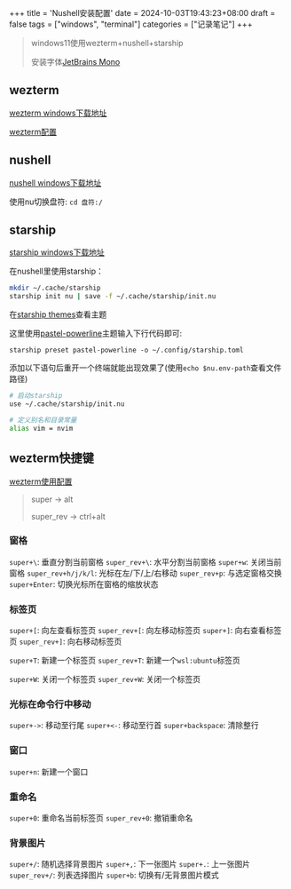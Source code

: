 +++
title = 'Nushell安装配置'
date = 2024-10-03T19:43:23+08:00
draft = false
tags = ["windows", "terminal"]
categories = ["记录笔记"]
+++

> windows11使用wezterm+nushell+starship
> 
> 安装字体[JetBrains Mono](https://download.jetbrains.com/fonts/JetBrainsMono-2.304.zip)

## wezterm

[wezterm windows下载地址](https://github.com/wez/wezterm/releases/download/20240203-110809-5046fc22/WezTerm-20240203-110809-5046fc22-setup.exe)

[wezterm配置](https://github.com/KevinSilvester/wezterm-config.git)

## nushell

[nushell windows下载地址](https://github.com/nushell/nushell/releases/download/0.98.0/nu-0.98.0-x86_64-pc-windows-msvc.msi)

使用nu切换盘符: `cd 盘符:/`

## starship

[starship windows下载地址](https://github.com/starship/starship/releases/download/v1.20.1/starship-i686-pc-windows-msvc.msi)

在nushell里使用starship：
```bash
mkdir ~/.cache/starship
starship init nu | save -f ~/.cache/starship/init.nu
```
在[starship themes](https://starship.rs/zh-CN/presets/)查看主题

这里使用[pastel-powerline](https://starship.rs/zh-CN/presets/pastel-powerline)主题输入下行代码即可:

`starship preset pastel-powerline -o ~/.config/starship.toml`

添加以下语句后重开一个终端就能出现效果了(使用`echo $nu.env-path`查看文件路径)

```bash
# 启动starship
use ~/.cache/starship/init.nu

# 定义别名和目录常量
alias vim = nvim
```

## wezterm快捷键

[wezterm使用配置](https://github.com/KevinSilvester/wezterm-config.git)

> super -> alt
> 
> super_rev -> ctrl+alt

### 窗格

`super+\`: 垂直分割当前窗格
`super_rev+\`: 水平分割当前窗格
`super+w`: 关闭当前窗格
`super_rev+h/j/k/l`: 光标在左/下/上/右移动
`super_rev+p`: 与选定窗格交换
`super+Enter`: 切换光标所在窗格的缩放状态

### 标签页

`super+[`: 向左查看标签页
`super_rev+[`: 向左移动标签页
`super+]`: 向右查看标签页
`super_rev+]`: 向右移动标签页

`super+T`: 新建一个标签页
`super_rev+T`: 新建一个`wsl:ubuntu`标签页

`super+W`: 关闭一个标签页
`super_rev+W`: 关闭一个标签页

### 光标在命令行中移动

`super+->`: 移动至行尾
`super+<-`: 移动至行首
`super+backspace`: 清除整行

### 窗口

`super+n`: 新建一个窗口

### 重命名

`super+0`: 重命名当前标签页
`super_rev+0`: 撤销重命名

### 背景图片

`super+/`: 随机选择背景图片
`super+,`: 下一张图片
`super+.`: 上一张图片
`super_rev+/`: 列表选择图片
`super+b`: 切换有/无背景图片模式

